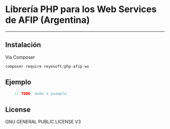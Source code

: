 Librería PHP para los Web Services de AFIP (Argentina)
======================================================

-----------

## Instalación

Vía Composer

```javascript
composer require reyesoft/php-afip-ws
```

## Ejemplo

```php
	// TODO: make a example
```

## License

GNU GENERAL PUBLIC LICENSE V3
